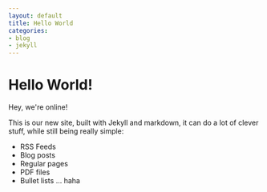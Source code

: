 ```yaml
---
layout: default
title: Hello World
categories:
- blog
- jekyll
---
```


# Hello World!

Hey, we're online!

This is our new site, built with Jekyll and markdown, it can do a lot of clever stuff, while still being really simple:

* RSS Feeds
* Blog posts
* Regular pages
* PDF files
* Bullet lists ... haha